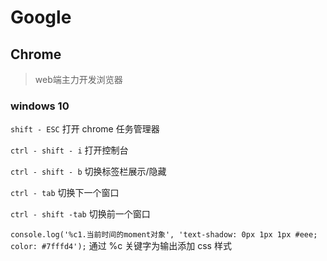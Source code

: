 # Google

## Chrome

> web端主力开发浏览器

### windows 10

`shift - ESC` 打开 chrome 任务管理器

`ctrl - shift - i` 打开控制台

`ctrl - shift - b` 切换标签栏展示/隐藏

`ctrl - tab` 切换下一个窗口

`ctrl - shift -tab` 切换前一个窗口

`console.log('%c1.当前时间的moment对象', 'text-shadow: 0px 1px 1px #eee; color: #7fffd4');` 通过 %c 关键字为输出添加 css 样式